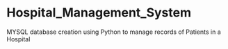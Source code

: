 # Hospital_Management_System
MYSQL database creation using Python to manage records of Patients in a Hospital
